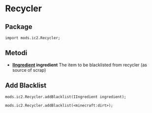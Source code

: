 # Recycler

## Package
`import mods.ic2.Recycler;`

## Metodi
- **[IIngredient](/Vanilla/Variable_Types/IIngredient/) ingredient** The item to be blacklisted from recycler (as source of scrap)


## Add Blacklist
```zenscript
mods.ic2.Recycler.addBlacklist(IIngredient ingredient);

mods.ic2.Recycler.addBlacklist(<minecraft:dirt>);
```

